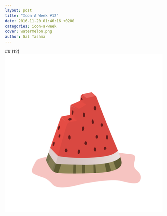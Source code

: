 ```yaml
---
layout: post
title: "Icon A Week #12"
date: 2016-11-20 01:46:16 +0200
categories: icon-a-week
cover: watermelon.png
author: Gal Tashma
---
```


\#\# (12) 
![](/assets/img/watermelon.png)
